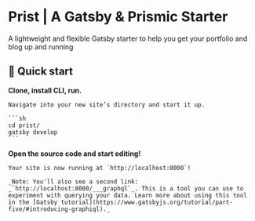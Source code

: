 # Prist | A Gatsby & Prismic Starter

A lightweight and flexible Gatsby starter to help you get your portfolio and blog up and running

## 🚀 Quick start

**Clone, install CLI, run.**

    Navigate into your new site’s directory and start it up.

    ```sh
    cd prist/
    gatsby develop
    ```

**Open the source code and start editing!**

    Your site is now running at `http://localhost:8000`!

    _Note: You'll also see a second link: _`http://localhost:8000/___graphql`_. This is a tool you can use to experiment with querying your data. Learn more about using this tool in the [Gatsby tutorial](https://www.gatsbyjs.org/tutorial/part-five/#introducing-graphiql)._
